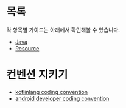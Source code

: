 # 목록
각 항목별 가이드는 아래에서 확인해볼 수 있습니다.
- [Java](Java.md)
- [Resource](Resource.md)

# 컨벤션 지키기

- [kotlinlang coding convention](https://kotlinlang.org/docs/reference/coding-conventions.html)
- [android developer coding convention](https://developer.android.com/kotlin/style-guide)

